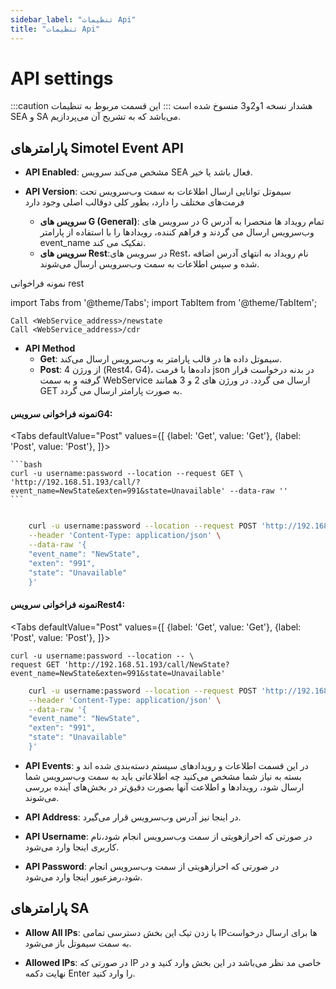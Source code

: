 ```yaml
---
sidebar_label: "تنظیمات Api"
title: "تنظیمات Api"
---
```




# API settings
:::caution هشدار
نسخه 1و2و3 منسوخ شده است
:::
این قسمت مربوط به تنظیمات SEA و SA می‌باشد که به تشریح آن می‌پردازیم.

## پارامترهای Simotel Event API

- **API Enabled**: مشخص می‌کند سرویس SEA فعال باشد یا خیر.
 
- **API Version**: سیموتل توانایی ارسال اطلاعات به سمت وب‌سرویس تحت فرمت‌های مختلف را دارد، بطور کلی دوقالب اصلی وجود دارد
	- **سرویس های G (General)**: در سرویس های G تمام رویداد ها منحصرا به آدرس وب‌سرویس ارسال می گردند و فراهم کننده، رویدادها را با استفاده از پارامتر event_name تفکیک می کند.
	- **سرویس های Rest**:در سرویس های Rest، نام رویداد به انتهای آدرس اضافه شده و سپس اطلاعات به سمت وب‌سرویس ارسال می‌شوند.	

نمونه‌ فراخوانی rest

import Tabs from '@theme/Tabs';
import TabItem from '@theme/TabItem';

```shell
Call <WebService_address>/newstate
Call <WebService_address>/cdr

```

- **API Method**
	- **Get**: سیموتل داده ها در قالب پارامتر به وب‌سرویس ارسال می‌کند.
	- **Post**: از ورژن 4 (Rest4، G4)، داده‌ها با فرمت json در بدنه درخواست قرار گرفته و به سمت WebService ارسال می گردد. در ورژن های 2 و 3 همانند GET به صورت پارامتر ارسال می گردد.


#### نمونه فراخوانی سرویسG4:

<Tabs
    defaultValue="Post"
    values={[
        {label: 'Get', value: 'Get'},
        {label: 'Post', value: 'Post'},
    ]}>
<TabItem value="Get">

    ```bash
	curl -u username:password --location --request GET \
	'http://192.168.51.193/call/?event_name=NewState&exten=991&state=Unavailable' --data-raw ''
    ```

</TabItem>
<TabItem value="Post">

```bash

	curl -u username:password --location --request POST 'http://192.168.51.193/call/' \
	--header 'Content-Type: application/json' \
	--data-raw '{
    "event_name": "NewState",
    "exten": "991",
    "state": "Unavailable"
	}'
```

</TabItem>
</Tabs>


#### نمونه فراخوانی سرویسRest4:

<Tabs
    defaultValue="Post"
    values={[
        {label: 'Get', value: 'Get'},
        {label: 'Post', value: 'Post'},
    ]}>
<TabItem value="Get">

    
	curl -u username:password --location -- \
	request GET 'http://192.168.51.193/call/NewState?event_name=NewState&exten=991&state=Unavailable'
    

</TabItem>
<TabItem value="Post">

```bash
	curl -u username:password --location --request POST 'http://192.168.51.193/call/NewState' \
	--header 'Content-Type: application/json' \
	--data-raw '{
    "event_name": "NewState",
    "exten": "991",
    "state": "Unavailable"
	}'
```

</TabItem>
</Tabs>


- **API Events**: در این قسمت اطلاعات و رویدادهای سیستم دسته‌بندی شده اند و بسته به نیاز شما مشخص می‌کنید چه اطلاعاتی باید به سمت وب‌سرویس شما ارسال شود، رویدادها و اطلاعت 
آنها بصورت دقیق‌تر در بخش‌های آینده بررسی می‌شوند.

- **API Address**: در اینجا نیز آدرس وب‌سرویس قرار می‌گیرد.

- **API Username**: در صورتی که احرازهویتی از سمت وب‌سرویس انجام ‌شود،نام کاربری اینجا وارد می‌شود.

- **API Password**: در صورتی که احرازهویتی از سمت وب‌سرویس انجام ‌شود،رمزعبور اینجا وارد می‌شود.


## پارامترهای SA

- **Allow All IPs**: با زدن تیک این بخش دسترسی تمامی IPها برای ارسال درخواست به سمت سیموتل باز می‌شود.

- **Allowed IPs**: در صورتی که IP خاصی مد نظر می‌باشد در این بخش وارد کنید و در نهایت دکمه Enter را وارد کنید.
